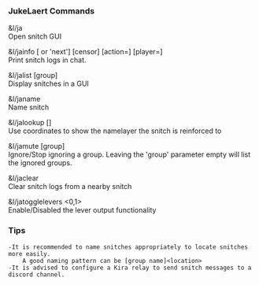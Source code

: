 ### JukeLaert Commands

&l/ja 	
   Open snitch GUI
  
&l/jainfo [<page number> or 'next'] [censor] [action=<action type>] [player=<username>] 	
   Print snitch logs in chat.
  
&l/jalist [group] 	
   Display snitches in a GUI
  
&l/janame <name> 	
   Name snitch
  
&l/jalookup [] 	
   Use coordinates to show the namelayer the snitch is reinforced to
  
&l/jamute [group] 	
   Ignore/Stop ignoring a group. Leaving the 'group' parameter 
   empty will list the ignored groups.
  
&l/jaclear 	
   Clear snitch logs from a nearby snitch
  
&l/jatogglelevers <0,1> 	
   Enable/Disabled the lever output functionality 
   
### Tips
   
    -It is recommended to name snitches appropriately to locate snitches more easily. 
        A good naming pattern can be [group name]<location>
    -It is advised to configure a Kira relay to send snitch messages to a discord channel.
